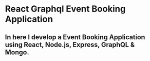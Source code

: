 # React Graphql Event Booking Application

## In here I develop a Event Booking Application using React, Node.js, Express, GraphQL & Mongo.